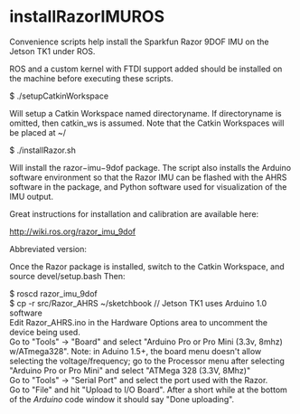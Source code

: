 # installRazorIMUROS

Convenience scripts help install the Sparkfun Razor 9DOF IMU on the Jetson TK1 under ROS.

ROS and a custom kernel with FTDI support added should be installed on the machine before executing these scripts.

$ ./setupCatkinWorkspace <directoryname>

Will setup a Catkin Workspace named directoryname. If directoryname is omitted, then catkin_ws is assumed.
Note that the Catkin Workspaces will be placed at ~/

$ ./installRazor.sh 

Will install the razor−imu−9dof package. The script also installs the Arduino software environment so that the Razor IMU can be flashed with the AHRS software in the package, and Python software used for visualization of the IMU output.

Great instructions for installation and calibration are available here:

http://wiki.ros.org/razor_imu_9dof

Abbreviated version:

Once the Razor package is installed, switch to the Catkin Workspace, and source devel/setup.bash
Then:

$ roscd razor_imu_9dof  
$ cp -r src/Razor_AHRS ~/sketchbook    // Jetson TK1 uses Arduino 1.0 software  
Edit Razor_AHRS.ino in the Hardware Options area to uncomment the device being used.  
Go to "Tools" → "Board" and select "Arduino Pro or Pro Mini (3.3v, 8mhz) w/ATmega328". Note: in Aduino 1.5+, the board menu doesn't allow selecting the voltage/frequency; go to the Processor menu after selecting "Arduino Pro or Pro Mini" and select "ATMega 328 (3.3V, 8Mhz)"  
Go to "Tools" → "Serial Port" and select the port used with the Razor.  
Go to "File" and hit "Upload to I/O Board". After a short while at the bottom of the *Arduino* code window it should say "Done uploading".  




